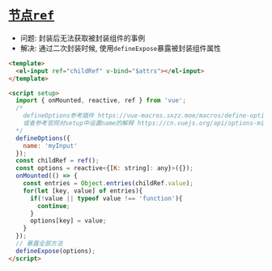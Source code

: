 # [`节点ref`](https://juejin.cn/post/7275261996860866615#heading-3)

* 问题: 封装后无法获取被封装组件的事例
* 解决: 通过二次封装时候, 使用`defineExpose`暴露被封装组件属性

```html
<template>
  <el-input ref="childRef" v-bind="$attrs"></el-input>
</template>

<script setup>
  import { onMounted, reactive, ref } from 'vue';
  /* 
    defineOptions参考插件 https://vue-macros.sxzz.moe/macros/define-options.html
    或者参考官网对setup中设置name的解释 https://cn.vuejs.org/api/options-misc.html#name
  */
  defineOptions({
    name: 'myInput'
  });
  const childRef = ref();
  const options = reactive<{[K: string]: any}>({});
  onMounted(() => {
    const entries = Object.entries(childRef.value);
    for(let [key, value] of entries){
      if(!value || typeof value !== 'function'){
        continue;
      }
      options[key] = value;
    }
  });
  // 暴露全部方法
  defineExpose(options);
</script>
```
